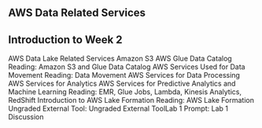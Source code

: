 ## AWS Data Related Services
## Introduction to Week 2
AWS Data Lake Related Services
Amazon S3
AWS Glue Data Catalog
Reading: Amazon S3 and Glue Data Catalog
AWS Services Used for Data Movement
Reading: Data Movement
AWS Services for Data Processing
AWS Services for Analytics
AWS Services for Predictive Analytics and Machine Learning
Reading: EMR, Glue Jobs, Lambda, Kinesis Analytics, RedShift
Introduction to AWS Lake Formation
Reading: AWS Lake Formation
Ungraded External Tool: Ungraded External ToolLab 1 Prompt: Lab 1 Discussion
